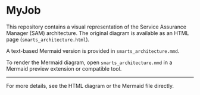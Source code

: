 # MyJob

This repository contains a visual representation of the Service Assurance Manager (SAM) architecture.
The original diagram is available as an HTML page (`smarts_architecture.html`).

A text-based Mermaid version is provided in `smarts_architecture.mmd`.

To render the Mermaid diagram, open `smarts_architecture.mmd` in a Mermaid preview extension or compatible tool.

---

For more details, see the HTML diagram or the Mermaid file directly.
